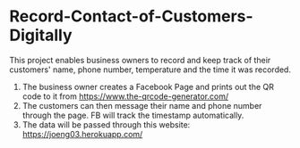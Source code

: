 # Record-Contact-of-Customers-Digitally
This project enables business owners to record and keep track of their customers' name, phone number, temperature and the time it was recorded. 

1. The business owner creates a Facebook Page and prints out the QR code to it from https://www.the-qrcode-generator.com/
2. The customers can then message their name and phone number through the page. FB will track the timestamp automatically.
3. The data will be passed through this website: https://joeng03.herokuapp.com/
